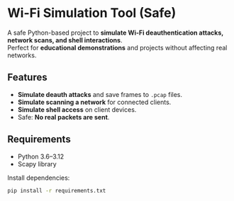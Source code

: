 # Wi-Fi Simulation Tool (Safe)

A safe Python-based project to **simulate Wi-Fi deauthentication attacks, network scans, and shell interactions**.  
Perfect for **educational demonstrations** and projects without affecting real networks.

## Features

- **Simulate deauth attacks** and save frames to `.pcap` files.
- **Simulate scanning a network** for connected clients.
- **Simulate shell access** on client devices.
- Safe: **No real packets are sent**.

## Requirements

- Python 3.6–3.12
- Scapy library

Install dependencies:

```bash
pip install -r requirements.txt
